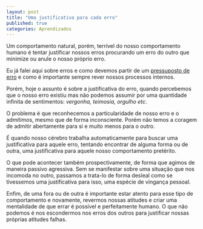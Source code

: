 ```yaml
---
layout: post
title: "Uma justificativa para cada erro"
published: true
categories: Aprendizados
---
```


Um comportamento natural, porém, terrível do nosso comportamento humano é tentar justificar nossos erros procurando um erro do outro que minimize ou anule o nosso próprio erro. 

Eu já falei aqui sobre erros e como devemos partir de um [pressuposto de erro](https://www.brunopellizzetti.com.br/aprendizados/2024/06/24/pressuposto-do-erro.html) e como é importante sempre rever nossos processos internos. 

Porém, hoje o assunto é sobre a justificativa do erro, quando percebemos que o nosso erro existiu mas não podemos assumir por uma quantidade infinita de sentimentos: _vergonha, teimosia, orgulho etc_. 

O problema é que reconhecemos a particularidade de nosso erro e o admitimos, mesmo que de forma inconsciente. Porém não temos a coragem de admitir abertamente para si e muito menos para o outro. 

É quando nosso cérebro trabalha automaticamente para buscar uma justificativa para aquele erro, tentando encontrar de alguma forma ou de outra, uma justificativa para aquele nosso comportamento pretérito. 

O que pode acontecer também prospectivamente, de forma que agimos de maneira passivo agressiva. Sem se manifestar sobre uma situação que nos incomoda no outro, passamos a trata-lo de forma desleal como se tívessemos uma justificativa para isso, uma espécie de vingança pessoal. 

Enfim, de uma fora ou de outra é importante estar atento para esse tipo de comportamento e novamente, revermos nossas atitudes e criar uma mentalidade de que errar é possível e perfeitamente humano. O que não podemos é nos escondermos nos erros dos outros para justificar nossas próprias atitudes falhas.